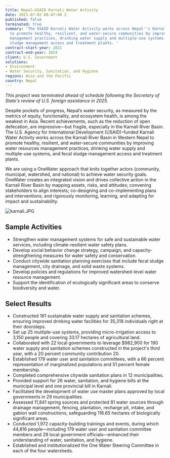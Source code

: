 ```yaml
---
title: Nepal—USAID Karnali Water Activity
date: 2021-07-02 08:47:00 Z
published: false
terminated: true
summary: 'The USAID Karnali Water Activity works across Nepal''s Karnali River Basin
  to promote healthy, resilient, and water-secure communities by improving water resources
  management practices, drinking water supply and multiple-use systems, and fecal
  sludge management access and treatment plants. '
contract-start-year: 2021
contract-end-year: 2024
client: U.S. Government
solutions:
- Environment
- Water Security, Sanitation, and Hygiene
regions: Asia and the Pacific
country: Nepal
---
```


<aside><em>This project was terminated ahead of schedule following the Secretary of State's review of U.S. foreign assistance in 2025.</em></aside>

Despite pockets of progress, Nepal’s water security, as measured by the metrics of equity, functionality, and ecosystem health, is among the weakest in Asia. Recent achievements, such as the reduction of open defecation, are impressive—but fragile, especially in the Karnali River Basin. The U.S. Agency for International Development (USAID)-funded Karnali Water Activity works across the Karnali River Basin in Western Nepal to promote healthy, resilient, and water-secure communities by improving water resources management practices, drinking water supply and multiple-use systems, and fecal sludge management access and treatment plants.

We are using a OneWater approach that knits together actors (community, municipal, watershed, and national) to achieve water security goals. OneWater creates an integrated vision and drives collective action in the Karnali River Basin by mapping assets, risks, and attitudes; convening stakeholders to align interests; co-designing and co-implementing plans and interventions; and rigorously monitoring, learning, and adapting for impact and sustainability.

![karnali.JPG](/uploads/karnali.JPG)

## Sample Activities

* Strengthen water management systems for safe and sustainable water services, including climate-resilient water safety plans.
* Develop social behavior change strategy, campaign, and capacity-strengthening measures for water safety and conservation.
* Conduct citywide sanitation planning exercises that include fecal sludge management, city drainage, and solid waste systems.
* Develop policies and regulations for improved watershed-level water resource management.
* Support the identification of ecologically significant areas to conserve biodiversity and water.

## Select Results

* Constructed 161 sustainable water supply and sanitation schemes, ensuring improved drinking water facilities for 35,318 individuals right at their doorsteps.
* Set up 25 multiple-use systems, providing micro-irrigation access to 3,150 people and covering 33.17 hectares of agricultural land.
* Collaborated with 22 local governments to leverage $982,900 for 190 water supply and sanitation schemes constructed in the project's third year, with a 20 percent community contribution 20.
* Established 179 water user and sanitation committees, with a 66 percent representation of marginalized populations and 51 percent female membership.
* Completed comprehensive citywide sanitation plans in 12 municipalities.
* Provided support for 26 water, sanitation, and hygiene bills at the municipal level and one provincial bill in Karnali.
* Facilitated the development of water use master plans approved by local governments in 29 municipalities.
* Assessed 11,841 spring sources and protected 81 water sources through drainage management, fencing, plantation, recharge pit, intake, and gabion wall constructions, safeguarding 116.65 hectares of biologically significant areas.
* Conducted 1,972 capacity-building trainings and events, during which 44,816 people—including 179 water user and sanitation committee members and 29 local government officials—enhanced their understanding of water, sanitation, and hygiene.
* Established and institutionalized the One Water Steering Committee in each of the four watersheds.
